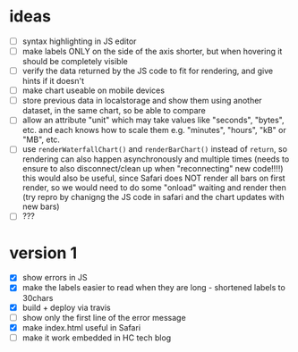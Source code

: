 # ideas
- [ ] syntax highlighting in JS editor
- [ ] make labels ONLY on the side of the axis shorter, but when hovering it should be completely visible
- [ ] verify the data returned by the JS code to fit for rendering, and give hints if it doesn't
- [ ] make chart useable on mobile devices
- [ ] store previous data in localstorage and show them using another dataset, in the same chart, so be able to compare
- [ ] allow an attribute "unit" which may take values like "seconds", "bytes", etc. and each knows how to scale them 
      e.g. "minutes", "hours", "kB" or "MB", etc.
- [ ] use `renderWaterfallChart()` and `renderBarChart()` instead of `return`, so rendering can also 
      happen asynchronously and multiple times (needs to ensure to also disconnect/clean up when "reconnecting" new code!!!!)
      this would also be useful, since Safari does NOT render all bars on first render, so we would need to do some
      "onload" waiting and render then (try repro by chanigng the JS code in safari and the chart updates with new bars)
- [ ] ???

# version 1
- [x] show errors in JS
- [x] make the labels easier to read when they are long - shortened labels to 30chars
- [x] build + deploy via travis
- [ ] show only the first line of the error message
- [x] make index.html useful in Safari
- [ ] make it work embedded in HC tech blog
